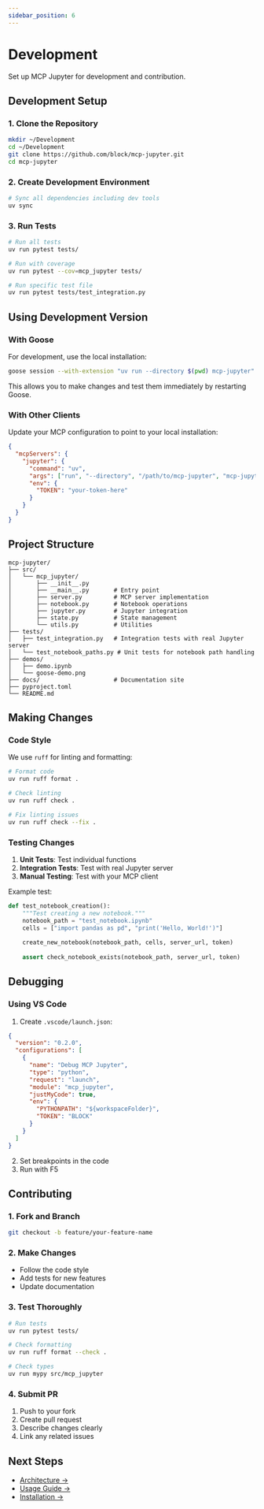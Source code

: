 ```yaml
---
sidebar_position: 6
---
```


# Development

Set up MCP Jupyter for development and contribution.

## Development Setup

### 1. Clone the Repository

```bash
mkdir ~/Development
cd ~/Development
git clone https://github.com/block/mcp-jupyter.git
cd mcp-jupyter
```

### 2. Create Development Environment

```bash
# Sync all dependencies including dev tools
uv sync
```

### 3. Run Tests

```bash
# Run all tests
uv run pytest tests/

# Run with coverage
uv run pytest --cov=mcp_jupyter tests/

# Run specific test file
uv run pytest tests/test_integration.py
```

## Using Development Version

### With Goose

For development, use the local installation:

```bash
goose session --with-extension "uv run --directory $(pwd) mcp-jupyter"
```

This allows you to make changes and test them immediately by restarting Goose.

### With Other Clients

Update your MCP configuration to point to your local installation:

```json
{
  "mcpServers": {
    "jupyter": {
      "command": "uv",
      "args": ["run", "--directory", "/path/to/mcp-jupyter", "mcp-jupyter"],
      "env": {
        "TOKEN": "your-token-here"
      }
    }
  }
}
```

## Project Structure

```
mcp-jupyter/
├── src/
│   └── mcp_jupyter/
│       ├── __init__.py
│       ├── __main__.py       # Entry point
│       ├── server.py         # MCP server implementation
│       ├── notebook.py       # Notebook operations
│       ├── jupyter.py        # Jupyter integration
│       ├── state.py          # State management
│       └── utils.py          # Utilities
├── tests/
│   ├── test_integration.py   # Integration tests with real Jupyter server
│   └── test_notebook_paths.py # Unit tests for notebook path handling
├── demos/
│   ├── demo.ipynb
│   └── goose-demo.png
├── docs/                     # Documentation site
├── pyproject.toml
└── README.md
```

## Making Changes

### Code Style

We use `ruff` for linting and formatting:

```bash
# Format code
uv run ruff format .

# Check linting
uv run ruff check .

# Fix linting issues
uv run ruff check --fix .
```

### Testing Changes

1. **Unit Tests**: Test individual functions
2. **Integration Tests**: Test with real Jupyter server
3. **Manual Testing**: Test with your MCP client

Example test:

```python
def test_notebook_creation():
    """Test creating a new notebook."""
    notebook_path = "test_notebook.ipynb"
    cells = ["import pandas as pd", "print('Hello, World!')"]
    
    create_new_notebook(notebook_path, cells, server_url, token)
    
    assert check_notebook_exists(notebook_path, server_url, token)
```

## Debugging

### Using VS Code

1. Create `.vscode/launch.json`:

```json
{
  "version": "0.2.0",
  "configurations": [
    {
      "name": "Debug MCP Jupyter",
      "type": "python",
      "request": "launch",
      "module": "mcp_jupyter",
      "justMyCode": true,
      "env": {
        "PYTHONPATH": "${workspaceFolder}",
        "TOKEN": "BLOCK"
      }
    }
  ]
}
```

2. Set breakpoints in the code
3. Run with F5


## Contributing

### 1. Fork and Branch

```bash
git checkout -b feature/your-feature-name
```

### 2. Make Changes

- Follow the code style
- Add tests for new features
- Update documentation

### 3. Test Thoroughly

```bash
# Run tests
uv run pytest tests/

# Check formatting
uv run ruff format --check .

# Check types
uv run mypy src/mcp_jupyter
```

### 4. Submit PR

1. Push to your fork
2. Create pull request
3. Describe changes clearly
4. Link any related issues

## Next Steps

- [Architecture →](/docs/architecture)
- [Usage Guide →](/docs/usage)
- [Installation →](/docs/installation)